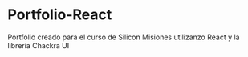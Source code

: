 # Portfolio-React
Portfolio creado para el curso de Silicon Misiones utilizanzo React y la libreria Chackra UI
